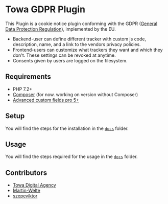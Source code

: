 # Towa GDPR Plugin

This Plugin is a cookie notice plugin conforming
with the GDPR ([General Data Protection Regulation](https://eur-lex.europa.eu/eli/reg/2016/679/oj)),
implemented by the EU.

- Backend-user can define different tracker
  with custom js code, description, name, and a link to the vendors privacy policies.
- Frontend-users can customize what trackers they want and which they don't.
  These settings can be revoked at anytime.
- Consents given by users are logged on the filesystem.

## Requirements
- PHP 7.2+
- [Composer](https://getcomposer.org/) (for now. working on version without Composer)
- [Advanced custom fields pro 5+](https://www.advancedcustomfields.com/)

## Setup 
You will find the steps for the installation in the [`docs`](/docs/) folder.

## Usage
You will find the steps required for the usage in the [`docs`](/docs/) folder.

## Contributors
- [Towa Digital Agency](https://www.towa.at)
- [Martin-Welte](https://github.com/Martin-Welte)
- [szepeviktor](https://github.com/szepeviktor)
